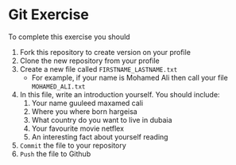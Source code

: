 # Git Exercise

To complete this exercise you should

1. Fork this repository to create version on your profile
2. Clone the new repository from your profile
3. Create a new file called `FIRSTNAME_LASTNAME.txt`
   - For example, if your name is Mohamed Ali then call your file `MOHAMED_ALI.txt`
4. In this file, write an introduction yourself. You should include:
   1. Your name 
       guuleed maxamed cali
   2. Where you where born 
          hargeisa
   3. What country do you want to live in
             dubaia
   4. Your favourite movie 
          netflex
   5. An interesting fact about yourself 
         reading 
5. `Commit` the file to your repository
6. `Push` the file to Github

